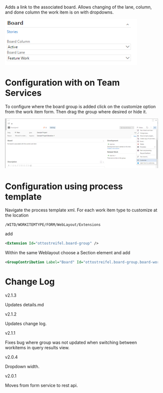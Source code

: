 Adds a link to the associated board. Allows changing of the lane, column, and done column the work item is on with dropdowns.

![kanban group image](img/group.png)

# Configuration with on Team Services 
To configure where the board group is added click on the customize option from the work item form. Then drag the group where desired or hide it.

![kanban group image](img/customizeToolbar.png) 

# Configuration using process template

Navigate the process template xml.
For each work item type to customize at the location 
```xpath
/WITD/WORKITEMTYPE/FORM/WebLayout/Extensions
```
add 
```xml
<Extension Id="ottostreifel.board-group" />
```
Within the same Weblayout choose a Section element and add
```xml
<GroupContribution Label="Board" Id="ottostreifel.board-group.board-work-item-form-group"/>
```



# Change Log
v2.1.3

Updates details.md

v2.1.2

Updates change log.

v2.1.1

Fixes bug where group was not updated when switching between workitems in query results view.

v2.0.4

Dropdown width.

v2.0.1

Moves from form service to rest api.